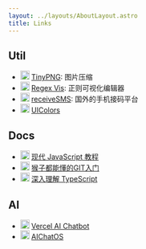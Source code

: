 ```yaml
---
layout: ../layouts/AboutLayout.astro
title: Links
---
```


## Util

- <img class="favicon" src="https://tinify.cn/images/favicon.ico" /> [TinyPNG](https://tinify.cn): 图片压缩
- <img class="favicon" src="https://regex-vis.com/favicon.png" /> [Regex Vis](https://regex-vis.com): 正则可视化编辑器
- <img class="favicon" src="https://www.receivesms.io/favicon.ico" /> [receiveSMS](https://www.receivesms.io): 国外的手机接码平台
- <img class="favicon" src="https://uicolors.app/favicon.ico" /> [UIColors](https://uicolors.app)

## Docs

- <img class="favicon" src="https://zh.javascript.info/img/favicon/favicon.png" /> [现代 JavaScript 教程](https://zh.javascript.info)
- <img class="favicon" src="https://backlog.com/git-tutorial/cn/favicon.ico" /> [猴子都能懂的GIT入门](https://backlog.com/git-tutorial/cn/)
- <img class="favicon" src="https://jkchao.github.io/typescript-book-chinese/logo.png" /> [深入理解 TypeScript](https://jkchao.github.io/typescript-book-chinese/)

## AI

- <img class="favicon" src="https://chat.vercel.ai/favicon.ico" /> [Vercel AI Chatbot](https://chat.vercel.ai)
- <img class="favicon" src="https://chat18.aichatos.xyz/favicon.svg" /> [AIChatOS](https://chat18.aichatos.xyz)

<style>.favicon { display: inline-block !important; height: 18px !important; margin-bottom: -4px !important; background-color: #fff; border-radius: 0 !important; }</style>
